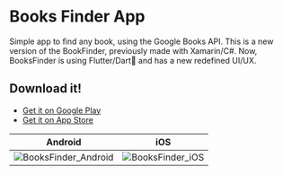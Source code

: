 # Books Finder App

Simple app to find any book, using the Google Books API.
This is a new version of the BookFinder, previously made with Xamarin/C#. Now, BooksFinder is using Flutter/Dart💙 and has a new redefined UI/UX.

## Download it!
- [Get it on Google Play](https://play.google.com/store/apps/details?id=com.nadislat.books_finder_app)
- [Get it on App Store](https://docs.flutter.dev/cookbook)

| Android |  iOS  |
|:-----:|:--------:|
| ![BooksFinder_Android](https://user-images.githubusercontent.com/51084681/227804536-ed16b8b0-e479-429a-af56-8dc62a6ffb80.gif) | ![BooksFinder_iOS](https://user-images.githubusercontent.com/51084681/227819163-7e2b05c7-f4ed-4524-840d-92798b67c897.gif) |
